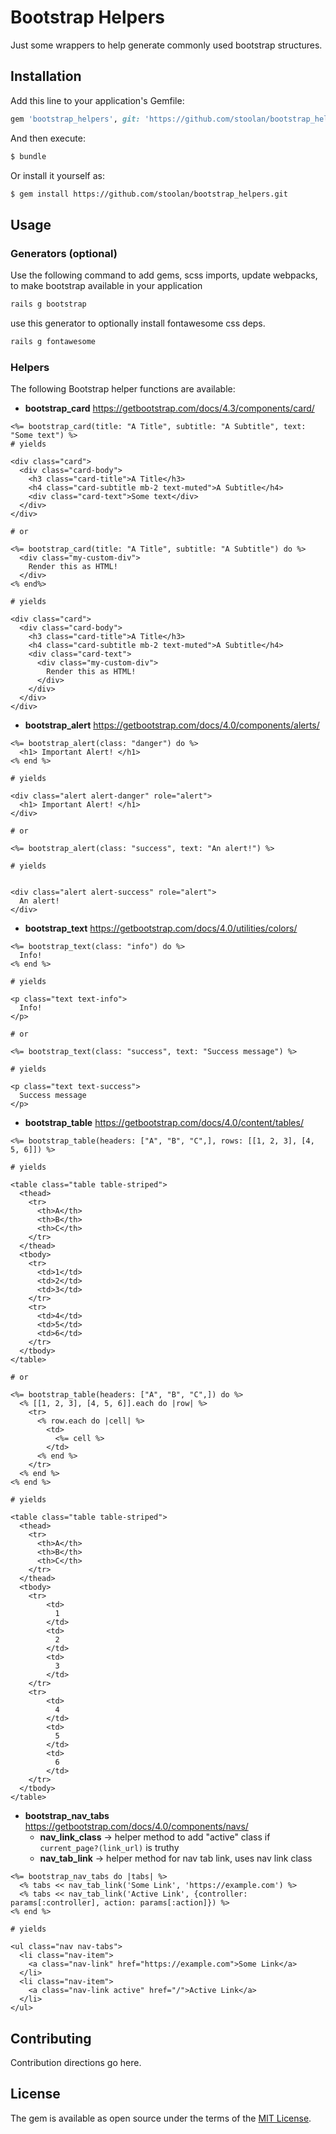 # Bootstrap Helpers
Just some wrappers to help generate commonly used bootstrap structures.

## Installation
Add this line to your application's Gemfile:

```ruby
gem 'bootstrap_helpers', git: 'https://github.com/stoolan/bootstrap_helpers.git'
```

And then execute:
```bash
$ bundle
```

Or install it yourself as:
```bash
$ gem install https://github.com/stoolan/bootstrap_helpers.git
```

## Usage

### Generators (optional)

Use the following command to add gems, scss imports, update webpacks, to make bootstrap available in your application

```bash
rails g bootstrap
```

use this generator to optionally install fontawesome css deps.

```bash
rails g fontawesome
```

### Helpers

The following Bootstrap helper functions are available:

* **bootstrap_card**
https://getbootstrap.com/docs/4.3/components/card/

```erb
<%= bootstrap_card(title: "A Title", subtitle: "A Subtitle", text: "Some text") %>
# yields

<div class="card">
  <div class="card-body">
    <h3 class="card-title">A Title</h3>
    <h4 class="card-subtitle mb-2 text-muted">A Subtitle</h4>
    <div class="card-text">Some text</div>
  </div>
</div>

# or

<%= bootstrap_card(title: "A Title", subtitle: "A Subtitle") do %>
  <div class="my-custom-div">
    Render this as HTML!
  </div>
<% end%>

# yields

<div class="card">
  <div class="card-body">
    <h3 class="card-title">A Title</h3>
    <h4 class="card-subtitle mb-2 text-muted">A Subtitle</h4>
    <div class="card-text">
      <div class="my-custom-div">
        Render this as HTML!
      </div>
    </div>
  </div>
</div>
```

* **bootstrap_alert**
https://getbootstrap.com/docs/4.0/components/alerts/

```erb
<%= bootstrap_alert(class: "danger") do %>
  <h1> Important Alert! </h1>
<% end %>

# yields

<div class="alert alert-danger" role="alert">
  <h1> Important Alert! </h1>
</div>

# or

<%= bootstrap_alert(class: "success", text: "An alert!") %>

# yields


<div class="alert alert-success" role="alert">
  An alert!
</div>
```

* **bootstrap_text**
https://getbootstrap.com/docs/4.0/utilities/colors/

```erb
<%= bootstrap_text(class: "info") do %>
  Info!
<% end %>

# yields

<p class="text text-info">
  Info!
</p>

# or

<%= bootstrap_text(class: "success", text: "Success message") %>

# yields

<p class="text text-success">
  Success message
</p>

```

* **bootstrap_table**
https://getbootstrap.com/docs/4.0/content/tables/

```erb
<%= bootstrap_table(headers: ["A", "B", "C",], rows: [[1, 2, 3], [4, 5, 6]]) %>

# yields

<table class="table table-striped">
  <thead>
    <tr>
      <th>A</th>
      <th>B</th>
      <th>C</th>
    </tr>
  </thead>
  <tbody>
    <tr>
      <td>1</td>
      <td>2</td>
      <td>3</td>
    </tr>
    <tr>
      <td>4</td>
      <td>5</td>
      <td>6</td>
    </tr>
  </tbody>
</table>

# or

<%= bootstrap_table(headers: ["A", "B", "C",]) do %>
  <% [[1, 2, 3], [4, 5, 6]].each do |row| %>
    <tr>
      <% row.each do |cell| %>
        <td>
          <%= cell %>
        </td>
      <% end %>
    </tr>
  <% end %>
<% end %>

# yields

<table class="table table-striped">
  <thead>
    <tr>
      <th>A</th>
      <th>B</th>
      <th>C</th>
    </tr>
  </thead>
  <tbody>
    <tr>
        <td>
          1
        </td>
        <td>
          2
        </td>
        <td>
          3
        </td>
    </tr>
    <tr>
        <td>
          4
        </td>
        <td>
          5
        </td>
        <td>
          6
        </td>
    </tr>
  </tbody>
</table>
```

* **bootstrap_nav_tabs**
https://getbootstrap.com/docs/4.0/components/navs/
  * **nav_link_class** -> helper method to add "active" class if `current_page?(link_url)` is truthy
  * **nav_tab_link** -> helper method for nav tab link, uses nav link class

```erb
<%= bootstrap_nav_tabs do |tabs| %>
  <% tabs << nav_tab_link('Some Link', 'https://example.com') %>
  <% tabs << nav_tab_link('Active Link', {controller: params[:controller], action: params[:action]}) %>
<% end %>

# yields

<ul class="nav nav-tabs">
  <li class="nav-item">
    <a class="nav-link" href="https://example.com">Some Link</a>
  </li>
  <li class="nav-item">
    <a class="nav-link active" href="/">Active Link</a>
  </li>
</ul>
```

## Contributing
Contribution directions go here.

## License
The gem is available as open source under the terms of the [MIT License](https://opensource.org/licenses/MIT).
